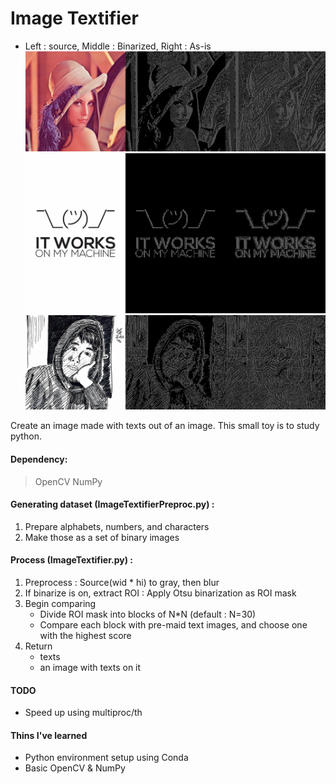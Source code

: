 # Image Textifier

- Left : source, Middle : Binarized, Right : As-is
  ![lena](result/keep/lena_result.jpg)
  ![itworks](result/keep/itworks_result.jpg)
  ![me](result/keep/me_result.jpg)

Create an image made with texts out of an image.
This small toy is to study python.

#### Dependency:

> OpenCV
> NumPy

#### Generating dataset (ImageTextifierPreproc.py) :

1.  Prepare alphabets, numbers, and characters
1.  Make those as a set of binary images

#### Process (ImageTextifier.py) :

1.  Preprocess : Source(wid \* hi) to gray, then blur
1.  If binarize is on, extract ROI : Apply Otsu binarization as ROI mask
1.  Begin comparing
    - Divide ROI mask into blocks of N\*N (default : N=30)
    - Compare each block with pre-maid text images, and choose one with the highest score
1.  Return
    - texts
    - an image with texts on it

#### TODO

- Speed up using multiproc/th

#### Thins I've learned

- Python environment setup using Conda
- Basic OpenCV & NumPy
